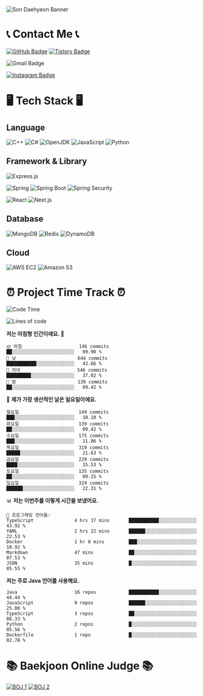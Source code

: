 ![Son Daehyeon Banner](https://capsule-render.vercel.app/api?type=waving&color=0:654ea3,100:eaafc8&height=250&animation=fadeIn&text=Son%20Daehyeon&fontSize=56&fontAlignY=35&fontColor=ffffff)

# 📞 Contact Me 📞

[![GitHub Badge](https://img.shields.io/badge/son--daehyeon-000000?style=for-the-badge&logo=github&logoColor=white)](https://github.com/son-daehyeon)
[![Tistory Badge](https://img.shields.io/badge/sondaehyeon-000000?style=for-the-badge&logo=tistory&logoColor=white)](https://sondaehyeon.tistory.com)

![Gmail Badge](https://img.shields.io/badge/sondaehyeon01@gmail.com-D14836?style=for-the-badge&logo=gmail&logoColor=white)

[![Instagram Badge](https://img.shields.io/badge/son.__.daehyeon-E4405F?style=for-the-badge&logo=instagram&logoColor=white)](https://www.instagram.com/son._.daehyeon/)

# 🖥️ Tech Stack 🖥️

## Language

![C++](https://img.shields.io/badge/C++-00599C?style=for-the-badge&logo=c%2B%2B&logoColor=white)
![C#](https://img.shields.io/badge/C%23-512BD4?style=for-the-badge&logo=csharp&logoColor=white)
![OpenJDK](https://img.shields.io/badge/OpenJDK-ED8B00?style=for-the-badge&logo=openjdk&logoColor=white)
![JavaScript](https://img.shields.io/badge/JavaScript-323330?style=for-the-badge&logo=javascript&logoColor=F7DF1E)
![Python](https://img.shields.io/badge/Python-FFD43B?style=for-the-badge&logo=python&logoColor=blue)

## Framework & Library

![Express.js](https://img.shields.io/badge/Express.js-000000?style=for-the-badge&logo=express&logoColor=white)

![Spring](https://img.shields.io/badge/Spring-6DB33F?style=for-the-badge&logo=spring&logoColor=white)
![Spring Boot](https://img.shields.io/badge/Spring_Boot-F2F4F9?style=for-the-badge&logo=spring-boot)
![Spring Security](https://img.shields.io/badge/Spring_Security-F2F4F9?style=for-the-badge&logo=springsecurity)
 
![React](https://img.shields.io/badge/React-20232A?style=for-the-badge&logo=react&logoColor=61DAFB)
![Next.js](https://img.shields.io/badge/Next.js-000000?style=for-the-badge&logo=next.js&logoColor=white)

## Database
![MongoDB](https://img.shields.io/badge/MongoDB-4EA94B?style=for-the-badge&logo=mongodb&logoColor=white)
![Redis](https://img.shields.io/badge/Redis-DC382D?style=for-the-badge&logo=redis&logoColor=white)
![DynamoDB](https://img.shields.io/badge/Amazon%20Dynamo%20DB-4053D6?style=for-the-badge&logo=amazon%20dynamodb&logoColor=white)

## Cloud
![AWS EC2](https://img.shields.io/badge/AWS%20EC2-FF9900?style=for-the-badge&logo=amazon%20ec2&logoColor=white)
![Amazon S3](https://img.shields.io/badge/Amazon%20S3-569A31?style=for-the-badge&logo=amazon%20s3&logoColor=white)

# ⏰ Project Time Track ⏰
<!--START_SECTION:waka-->
![Code Time](http://img.shields.io/badge/Code%20Time-315%20hrs%2029%20mins-blue)

![Lines of code](https://img.shields.io/badge/%EC%A0%80%EB%8A%94%20%EC%97%AC%ED%83%9C%EA%B9%8C%EC%A7%80%20-423.6%20thousand%20%EC%A4%84%EC%9D%98%20%EC%BD%94%EB%93%9C%EB%A5%BC%20%EC%9E%91%EC%84%B1%ED%96%88%EC%96%B4%EC%9A%94.-blue)

**저는 아침형 인간이에요. 🐤** 

```text
🌞 아침                     146 commits         ██░░░░░░░░░░░░░░░░░░░░░░░   09.90 % 
🌆 낮　                     644 commits         ███████████░░░░░░░░░░░░░░   43.66 % 
🌃 저녁                     546 commits         █████████░░░░░░░░░░░░░░░░   37.02 % 
🌙 밤　                     139 commits         ██░░░░░░░░░░░░░░░░░░░░░░░   09.42 % 
```
📅 **제가 가장 생산적인 날은 일요일이에요.** 

```text
월요일                      149 commits         ███░░░░░░░░░░░░░░░░░░░░░░   10.10 % 
화요일                      139 commits         ██░░░░░░░░░░░░░░░░░░░░░░░   09.42 % 
수요일                      175 commits         ███░░░░░░░░░░░░░░░░░░░░░░   11.86 % 
목요일                      319 commits         █████░░░░░░░░░░░░░░░░░░░░   21.63 % 
금요일                      229 commits         ████░░░░░░░░░░░░░░░░░░░░░   15.53 % 
토요일                      135 commits         ██░░░░░░░░░░░░░░░░░░░░░░░   09.15 % 
일요일                      329 commits         ██████░░░░░░░░░░░░░░░░░░░   22.31 % 
```


📊 **저는 이번주를 이렇게 시간을 보냈어요.** 

```text
💬 프로그래밍 언어들: 
TypeScript               4 hrs 37 mins       ███████████░░░░░░░░░░░░░░   43.92 % 
YAML                     2 hrs 22 mins       ██████░░░░░░░░░░░░░░░░░░░   22.53 % 
Docker                   1 hr 8 mins         ███░░░░░░░░░░░░░░░░░░░░░░   10.92 % 
Markdown                 47 mins             ██░░░░░░░░░░░░░░░░░░░░░░░   07.53 % 
JSON                     35 mins             █░░░░░░░░░░░░░░░░░░░░░░░░   05.55 % 
```

**저는 주로 Java 언어를 사용해요.** 

```text
Java                     16 repos            ███████████░░░░░░░░░░░░░░   44.44 % 
JavaScript               9 repos             ██████░░░░░░░░░░░░░░░░░░░   25.00 % 
TypeScript               3 repos             ██░░░░░░░░░░░░░░░░░░░░░░░   08.33 % 
Python                   2 repos             █░░░░░░░░░░░░░░░░░░░░░░░░   05.56 % 
Dockerfile               1 repo              █░░░░░░░░░░░░░░░░░░░░░░░░   02.78 % 
```




<!--END_SECTION:waka-->

# 📚 Baekjoon Online Judge 📚
[![BOJ 1](https://mazandi.herokuapp.com/api?handle=sondaehyeon01)](https://solved.ac/profile/sondaehyeon01)
[![BOJ 2](https://mazandi.herokuapp.com/api?handle=kmu_daehyeon)](https://solved.ac/profile/kmu_daehyeon)
